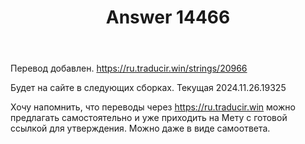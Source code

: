 ﻿---
title: "Answer 14466"
se.owner.user_id: 176217
se.owner.display_name: "αλεχολυτ"
se.owner.link: "https://ru.meta.stackoverflow.com/users/176217/%ce%b1%ce%bb%ce%b5%cf%87%ce%bf%ce%bb%cf%85%cf%84"
se.answer_id: 14466
se.question_id: 14465
se.post_type: answer
se.is_accepted: True
---
<p>Перевод добавлен. <a href="https://ru.traducir.win/strings/20966" rel="nofollow noreferrer">https://ru.traducir.win/strings/20966</a></p>
<p>Будет на сайте в следующих сборках. Текущая  2024.11.26.19325</p>
<p>Хочу напомнить, что переводы через <a href="https://ru.traducir.win" rel="nofollow noreferrer">https://ru.traducir.win</a> можно предлагать самостоятельно и уже приходить на Мету с готовой ссылкой для утверждения. Можно даже в виде самоответа.</p>
